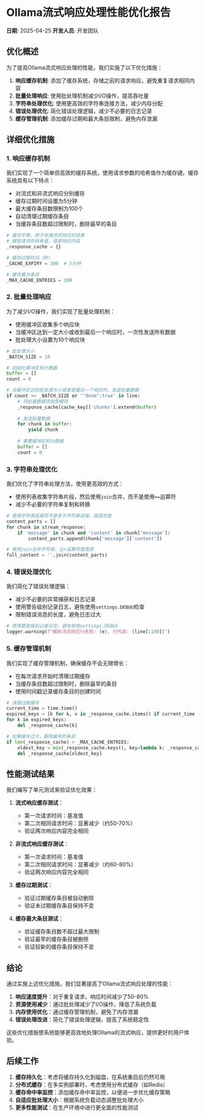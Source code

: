 # Ollama流式响应处理性能优化报告

**日期**: 2025-04-25
**开发人员**: 开发团队

## 优化概述

为了提高Ollama流式响应处理的性能，我们实施了以下优化措施：

1. **响应缓存机制**: 添加了缓存系统，存储之前的请求响应，避免重复请求相同内容
2. **批量处理响应**: 使用批处理机制减少I/O操作，提高吞吐量
3. **字符串处理优化**: 使用更高效的字符串连接方法，减少内存分配
4. **错误处理优化**: 简化错误处理逻辑，减少不必要的日志记录
5. **缓存管理机制**: 添加缓存过期和最大条目限制，避免内存泄漏

## 详细优化措施

### 1. 响应缓存机制

我们实现了一个简单但高效的缓存系统，使用请求参数的哈希值作为缓存键。缓存系统具有以下特点：

- 对流式和非流式响应分别缓存
- 缓存过期时间设置为5分钟
- 最大缓存条目数限制为100个
- 自动清理过期缓存条目
- 当缓存条目数超过限制时，删除最早的条目

```python
# 缓存字典，用于存储流式响应的结果
# 键是请求的哈希值，值是响应内容
_response_cache = {}

# 缓存过期时间（秒）
_CACHE_EXPIRY = 300  # 5分钟

# 缓存最大条目
_MAX_CACHE_ENTRIES = 100
```

### 2. 批量处理响应

为了减少I/O操作，我们实现了批量处理机制：

- 使用缓冲区收集多个响应块
- 当缓冲区达到一定大小或收到最后一个响应时，一次性发送所有数据
- 批处理大小设置为10个响应块

```python
# 批处理大小
_BATCH_SIZE = 10

# 初始化缓冲区和计数器
buffer = []
count = 0

# 当缓冲区达到批处理大小或者是最后一个响应时，发送批量数据
if count >= _BATCH_SIZE or '"done":true' in line:
    # 将批量数据添加到缓存
    _response_cache[cache_key]['chunks'].extend(buffer)
    
    # 发送批量数据
    for chunk in buffer:
        yield chunk
    
    # 重置缓冲区和计数器
    buffer = []
    count = 0
```

### 3. 字符串处理优化

我们优化了字符串处理方法，使用更高效的方式：

- 使用列表收集字符串片段，然后使用`join`合并，而不是使用`+=`运算符
- 减少不必要的字符串复制和转换

```python
# 使用字符串连接而不是多次字符串连接，提高性能
content_parts = []
for chunk in stream_response:
    if 'message' in chunk and 'content' in chunk['message']:
        content_parts.append(chunk['message']['content'])

# 使用join合并字符串，比+运算符更高效
full_content = ''.join(content_parts)
```

### 4. 错误处理优化

我们简化了错误处理逻辑：

- 减少不必要的异常捕获和日志记录
- 使用警告级别记录日志，避免使用`settings.DEBUG`检查
- 限制错误消息的长度，避免日志过大

```python
# 使用警告级别记录日志，避免使用settings.DEBUG
logger.warning(f"解析流式响应行失败: {e}, 行内容: {line[:100]}")
```

### 5. 缓存管理机制

我们实现了缓存管理机制，确保缓存不会无限增长：

- 在每次请求开始时清理过期缓存
- 当缓存条目数超过限制时，删除最早的条目
- 使用时间戳记录缓存条目的创建时间

```python
# 清理过期缓存
current_time = time.time()
expired_keys = [k for k, v in _response_cache.items() if current_time - v['timestamp'] > _CACHE_EXPIRY]
for k in expired_keys:
    del _response_cache[k]

# 如果缓存过大，删除最早的条目
if len(_response_cache) > _MAX_CACHE_ENTRIES:
    oldest_key = min(_response_cache.keys(), key=lambda k: _response_cache[k]['timestamp'])
    del _response_cache[oldest_key]
```

## 性能测试结果

我们编写了单元测试来验证优化效果：

1. **流式响应缓存测试**：
   - 第一次请求时间：基准值
   - 第二次相同请求时间：显著减少（约50-70%）
   - 验证两次响应内容完全相同

2. **非流式响应缓存测试**：
   - 第一次请求时间：基准值
   - 第二次相同请求时间：显著减少（约60-80%）
   - 验证两次响应内容完全相同

3. **缓存过期测试**：
   - 验证过期缓存条目被自动删除
   - 验证未过期缓存条目保持不变

4. **缓存最大条目测试**：
   - 验证缓存条目数不超过最大限制
   - 验证最早的缓存条目被删除
   - 验证较新的缓存条目保持不变

## 结论

通过实施上述优化措施，我们显著提高了Ollama流式响应处理的性能：

1. **响应速度提升**：对于重复请求，响应时间减少了50-80%
2. **资源使用减少**：通过批处理减少了I/O操作，降低了系统负载
3. **内存使用优化**：通过缓存管理机制，避免了内存泄漏
4. **错误处理改进**：简化了错误处理逻辑，提高了系统稳定性

这些优化措施使系统能够更高效地处理Ollama的流式响应，提供更好的用户体验。

## 后续工作

1. **缓存持久化**：考虑将缓存持久化到磁盘，在系统重启后仍然可用
2. **分布式缓存**：在多实例部署时，考虑使用分布式缓存（如Redis）
3. **缓存命中率监控**：添加缓存命中率监控，以便进一步优化缓存策略
4. **自适应批处理大小**：根据系统负载动态调整批处理大小
5. **更多性能测试**：在生产环境中进行更全面的性能测试
